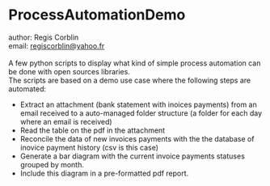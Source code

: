 # ProcessAutomationDemo
author: Regis Corblin <br />
email: regiscorblin@yahoo.fr <br /><br/>
A few python scripts to display what kind of simple process automation can be done with open sources libraries. <br />
The scripts are based on a demo use case where the following steps are automated: <br />
* Extract an attachment (bank statement with inoices payments) from an email received to a auto-managed folder structure (a folder for each day where an email is received)
* Read the table on the pdf in the attachment
* Reconcile the data of new invoices payments with the the database of inovice payment history (csv is this case)
* Generate a bar diagram with the current invoice payments statuses grouped by month.
* Include this diagram in a pre-formatted pdf report.

